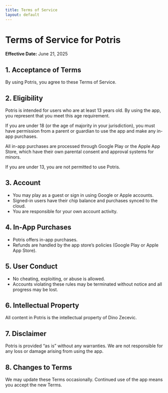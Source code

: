 ```yaml
---
title: Terms of Service
layout: default
---
```


# Terms of Service for Potris

**Effective Date:** June 21, 2025

## 1. Acceptance of Terms

By using Potris, you agree to these Terms of Service.

## 2. Eligibility

Potris is intended for users who are at least 13 years old. By using the app, you represent that you meet this age requirement.

If you are under 18 (or the age of majority in your jurisdiction), you must have permission from a parent or guardian to use the app and make any in-app purchases.

All in-app purchases are processed through Google Play or the Apple App Store, which have their own parental consent and approval systems for minors.

If you are under 13, you are not permitted to use Potris.

## 3. Account

- You may play as a guest or sign in using Google or Apple accounts.
- Signed-in users have their chip balance and purchases synced to the cloud.
- You are responsible for your own account activity.

## 4. In-App Purchases

- Potris offers in-app purchases.
- Refunds are handled by the app store’s policies (Google Play or Apple App Store).

## 5. User Conduct

- No cheating, exploiting, or abuse is allowed.
- Accounts violating these rules may be terminated without notice and all progress may be lost.

## 6. Intellectual Property

All content in Potris is the intellectual property of Dino Zecevic.

## 7. Disclaimer

Potris is provided “as is” without any warranties. We are not responsible for any loss or damage arising from using the app.

## 8. Changes to Terms

We may update these Terms occasionally. Continued use of the app means you accept the new Terms.

